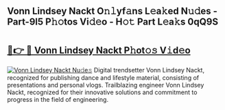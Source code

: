 ## Vonn Lindsey Nackt O𝚗𝚕yf𝚊ns L𝚎a𝚔ed N𝚞𝚍es - Part-9l5 P𝚑𝚘tos Vi𝚍𝚎o - H𝚘𝚝 Part L𝚎a𝚔s 0qQ9S

# <h2><a href="http://kf41w8l.oniu.top/?m=Vonn+Lindsey+Nackt">🔗👉 🔴 Vonn Lindsey Nackt P𝚑ot𝚘𝚜 V𝚒d𝚎o</a></h2>

[![Vonn Lindsey Nackt Nu𝚍e𝚜](https://i.imgur.com/0qMVB7G.gif)](http://kf41w8l.oniu.top/?m=Vonn+Lindsey+Nackt)
Digital trendsetter Vonn Lindsey Nackt, recognized for publishing dance and lifestyle material, consisting of presentations and personal vlogs. Trailblazing engineer Vonn Lindsey Nackt, recognized for their innovative solutions and commitment to progress in the field of engineering.  
